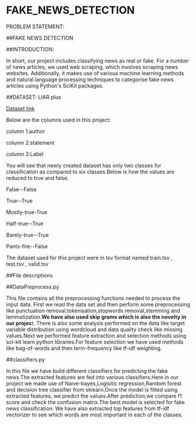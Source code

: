 # FAKE_NEWS_DETECTION
PROBLEM STATEMENT:

##FAKE NEWS DETECTION

##INTRODUCTION:

In short, our project includes classifying news as real or fake. For a number of news articles, we used web scraping, which involves scraping news websites. Additionally, it makes use of various machine learning methods and natural language processing techniques to categorise fake news articles using Python's SciKit packages.

##DATASET:
LIAR plus

[Dataset link](https://github.com/VANSHIKA952/FAKE_NEWS_DETECTION/tree/main/Dataset/)

Below are the columns used  in this project:

column 1:author 

column 2:statement

column 3:Label

You will see that newly created dataset has only two classes for classification as compared to six classes.Below is how the values are reduced to true and false.

False--False

True--True

Mostly-true-True

Half-true--True

Barely-true--True

Pants-fire--False

The dataset used for this project were in tsv format named train.tsv , test.tsv , valid.tsv

##File descriptions

##DataPreprocess.py

This file contains all the preprocessing functions needed to process the input data.
First we read the data set and then perform some preprocessing like punctuation removal,tokenisation,stopwords removal,stemming and lemmatization.**We have also used skip grams which is also the novelty in our projec**t. There is also some analysis performed on the data like target variable distribution using wordcloud and data quality check like missing values.Next we performed feature extraction and selection methods using sci-kit learn python libraries.For feature selection we have used methods like bag-of-words and then  term-frequency like tf-idf weighting.


##classifiers.py

In this file we have build different classifiers for predicting the fake news.The extracted features are fed into various classifiers.Here in our project we made use of Naive-bayes,Logisitic regression,Random forest and decision tree classifier from sklearn.Once the model is fitted using extracted features, we predict the values.After prediction,we compare f1 score and check the confusion matrix.The best model is selected for fake news classification.
We have also extracted top features from tf-idf vectorizer to see which words are most important in each of the classes.

